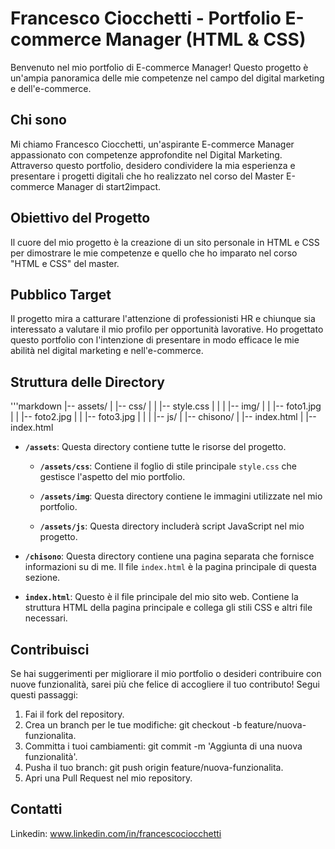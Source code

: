 # Francesco Ciocchetti - Portfolio E-commerce Manager (HTML & CSS)

Benvenuto nel mio portfolio di E-commerce Manager! Questo progetto è un'ampia panoramica delle mie competenze nel campo del digital marketing e dell'e-commerce.

## Chi sono

Mi chiamo Francesco Ciocchetti, un'aspirante E-commerce Manager appassionato con competenze approfondite nel Digital Marketing. Attraverso questo portfolio, desidero condividere la mia esperienza e presentare i progetti digitali che ho realizzato nel corso del Master E-commerce Manager di start2impact.

## Obiettivo del Progetto
Il cuore del mio progetto è la creazione di un sito personale in HTML e CSS per dimostrare le mie competenze e quello che ho imparato nel corso "HTML e CSS" del master.

## Pubblico Target
Il progetto mira a catturare l'attenzione di professionisti HR e chiunque sia interessato a valutare il mio profilo per opportunità lavorative. Ho progettato questo portfolio con l'intenzione di presentare in modo efficace le mie abilità nel digital marketing e nell'e-commerce.

## Struttura delle Directory

'''markdown
|-- assets/
|   |-- css/
|   |   |-- style.css
|   |
|   |-- img/
|   |   |-- foto1.jpg
|   |   |-- foto2.jpg
|   |   |-- foto3.jpg
|   |
|   |-- js/
|
|-- chisono/
|   |-- index.html
|
|-- index.html

- **`/assets`**: Questa directory contiene tutte le risorse del progetto.

  - **`/assets/css`**: Contiene il foglio di stile principale `style.css` che gestisce l'aspetto del mio portfolio.

  - **`/assets/img`**: Questa directory contiene le immagini utilizzate nel mio portfolio.

  - **`/assets/js`**: Questa directory includerà script JavaScript nel mio progetto.

- **`/chisono`**: Questa directory contiene una pagina separata che fornisce informazioni su di me. Il file `index.html` è la pagina principale di questa sezione.

- **`index.html`**: Questo è il file principale del mio sito web. Contiene la struttura HTML della pagina principale e collega gli stili CSS e altri file necessari.

## Contribuisci
Se hai suggerimenti per migliorare il mio portfolio o desideri contribuire con nuove funzionalità, sarei più che felice di accogliere il tuo contributo! Segui questi passaggi:

1. Fai il fork del repository.
2. Crea un branch per le tue modifiche: git checkout -b feature/nuova-funzionalita.
3. Committa i tuoi cambiamenti: git commit -m 'Aggiunta di una nuova funzionalità'.
4. Pusha il tuo branch: git push origin feature/nuova-funzionalita.
5. Apri una Pull Request nel mio repository.

## Contatti
Linkedin: www.linkedin.com/in/francescociocchetti


